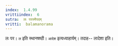 ```yaml
---
index:  1.4.99
vrittiindex:  6
sutra:  लः परस्मैपदम्
vritti:  balamanorama 
---
```


लः पर। `ल` इति स्थानषष्ठी। `आदेश` इत्यध्याहार्यम्। तदाह-- लादेशा इति। 

